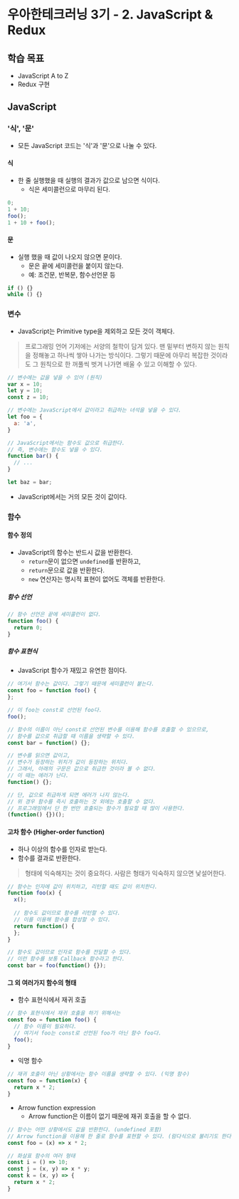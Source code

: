 # 우아한테크러닝 3기 - 2. JavaScript & Redux

## 학습 목표

- JavaScript A to Z
- Redux 구현

## JavaScript

### '식', '문'

- 모든 JavaScript 코드는 '식'과 '문'으로 나눌 수 있다.

#### 식

- 한 줄 실행했을 때 실행의 결과가 값으로 남으면 식이다.
  - 식은 세미콜런으로 마무리 된다.

```JavaScript
0;
1 + 10;
foo();
1 + 10 + foo();
```

#### 문

- 실행 했을 때 값이 나오지 않으면 문이다.
  - 문은 끝에 세미콜런을 붙이지 않는다.
  - 예: 조건문, 반복문, 함수선언문 등

```JavaScript
if () {}
while () {}
```


### 변수

- JavaScript는 Primitive type을 제외하고 모든 것이 객체다.
> 프로그래밍 언어 기저에는 서양의 철학이 담겨 있다.
> 맨 밑부터 변하지 않는 원칙을 정해놓고 하나씩 쌓아 나가는 방식이다.
> 그렇기 때문에 아무리 복잡한 것이라도 그 원칙으로 한 꺼풀씩 벗겨 나가면 배울 수 있고 이해할 수 있다.

```JavaScript
// 변수에는 값을 넣을 수 있어 (원칙)
var x = 10;
let y = 10;
const z = 10;

// 변수에는 JavaScript에서 값이라고 취급하는 녀석을 넣을 수 있다.
let foo = {
  a: 'a',
}

// JavaScript에서는 함수도 값으로 취급한다.
// 즉, 변수에는 함수도 넣을 수 있다.
function bar() {
  // ...
}

let baz = bar;
```

- JavaScript에서는 거의 모든 것이 값이다.

### 함수

#### 함수 정의

- JavaScript의 함수는 반드시 값을 반환한다.
  - `return`문이 없으면 `undefined`를 반환하고,
  - `return`문으로 값을 반환한다.
  - `new` 연산자는 명시적 표현이 없어도 객체를 반환한다.

##### 함수 선언

```JavaScript
// 함수 선언은 끝에 세미콜런이 없다.
function foo() {
  return 0;
}
```

##### 함수 표현식

- JavaScript 함수가 재밌고 유연한 점이다.

```JavaScript
// 여기서 함수는 값이다. 그렇기 때문에 세미콜런이 붙는다.
const foo = function foo() {
};

// 이 foo는 const로 선언된 foo다.
foo();

// 함수의 이름이 아닌 const로 선언된 변수를 이용해 함수를 호출할 수 있으므로,
// 함수를 값으로 취급할 때 이름을 생략할 수 있다.
const bar = function() {};

// 변수를 읽으면 값이고,
// 변수가 등장하는 위치가 값이 등장하는 위치다.
// 그래서, 아래의 구문은 값으로 취급한 것이라 볼 수 없다.
// 이 때는 에러가 난다.
function() {};

// 단, 값으로 취급하게 되면 에러가 나지 않는다.
// 위 경우 함수를 즉시 호출하는 것 외에는 호출할 수 없다.
// 프로그래밍에서 단 한 번만 호출되는 함수가 필요할 때 많이 사용한다.
(function() {})();
```

#### 고차 함수 (Higher-order function)

- 하나 이상의 함수를 인자로 받는다.
- 함수를 결과로 반환한다.

> 형태에 익숙해지는 것이 중요하다. 사람은 형태가 익숙하지 않으면 낯설어한다.

```JavaScript
// 함수는 인자에 값이 위치하고, 리턴할 때도 값이 위치한다.
function foo(x) {
  x();
  
  // 함수도 값이므로 함수를 리턴할 수 있다.
  // 이를 이용해 함수를 합성할 수 있다.
  return function() {
  };
}

// 함수도 값이므로 인자로 함수를 전달할 수 있다.
// 이런 함수를 보통 Callback 함수라고 한다.
const bar = foo(function() {});
```

#### 그 외 여러가지 함수의 형태

- 함수 표현식에서 재귀 호출

```JavaScript
// 함수 표현식에서 재귀 호출을 하기 위해서는
const foo = function foo() {
  // 함수 이름이 필요하다.
  // 여기서 foo는 const로 선언된 foo가 아닌 함수 foo다.
  foo();
}
```

- 익명 함수

```JavaScript
// 재귀 호출이 아닌 상황에서는 함수 이름을 생략할 수 있다. (익명 함수)
const foo = function(x) {
  return x * 2;
}
```

- Arrow function expression
  - Arrow function은 이름이 없기 때문에 재귀 호출을 할 수 없다.

```JavaScript
// 함수는 어떤 상황에서도 값을 반환한다. (undefined 포함)
// Arrow function을 이용해 한 줄로 함수를 표현할 수 있다. (람다식으로 불리기도 한다.)
const foo = (x) => x * 2;

// 화살표 함수의 여러 형태
const i = () => 10;
const j = (x, y) => x * y;
const k = (x, y) => {
  return x * 2;
}
```
